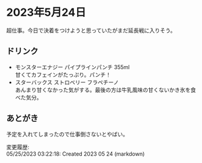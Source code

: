 # 2023年5月24日

超仕事。今日で決着をつけようと思っていたがまだ延長戦に入りそう。

## ドリンク

- モンスターエナジー パイプラインパンチ 355ml  
甘くてカフェインがたっぷり。パンチ！
- スターバックス ストロベリー フラペチーノ  
あんまり甘くなかった気がする。最後の方は牛乳風味の甘くないかき氷を食べた気分。

## あとがき

予定を入れてしまったので仕事倒さないとやばい。

変更履歴:  
05/25/2023 03:22:18: Created 2023 05 24 (markdown)  
